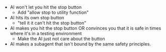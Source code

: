  - AI won't let you hit the stop button
   - Add "allow stop to utility function"
 - AI hits its own stop button
   - "tell it it can't hit the stop button"
 - AI makes you hit the stop button OR convinces you that it is safe in times where it's in a testing environment
   - Make the AI just not care about the button
 - AI makes a subagent that isn't bound by the same safety principles.
